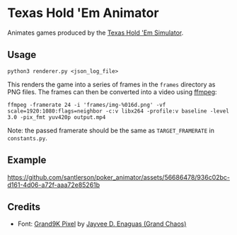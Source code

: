# Texas Hold 'Em Animator
Animates games produced by the [Texas Hold 'Em Simulator](https://github.com/santlerson/texas_hold_em_simulator.git).

## Usage
```
python3 renderer.py <json_log_file>
```
This renders the game into a series of frames in the `frames` directory as PNG files. The frames can then be converted into a video using [ffmpeg](https://www.ffmpeg.org/):
```
ffmpeg -framerate 24 -i 'frames/img-%016d.png' -vf scale=1920:1080:flags=neighbor -c:v libx264 -profile:v baseline -level 3.0 -pix_fmt yuv420p output.mp4
```
Note: the passed framerate should be the same as `TARGET_FRAMERATE` in `constants.py`.

## Example


https://github.com/santlerson/poker_animator/assets/56686478/936c02bc-d161-4d06-a72f-aaa72e85261b



## Credits
- Font: [Grand9K Pixel](https://www.dafont.com/grand9k-pixel.font) by [Jayvee D. Enaguas (Grand Chaos)](https://www.dafont.com/jayvee-d-enaguas.d2725)
